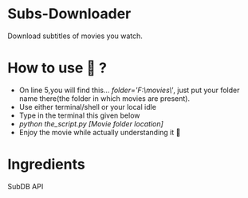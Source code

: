 # Subs-Downloader
Download subtitles of movies you watch.
# How to use 🤔 ?
* On line 5,you will find this... *folder='F:\\movies\\'*, just put your folder name there(the folder in which movies are present).
* Use either terminal/shell or your local idle
* Type in the terminal this given below
*  *python the_script.py [Movie folder location]*
* Enjoy the movie while actually understanding it 👀
# Ingredients
SubDB API
